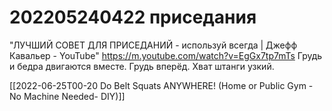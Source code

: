 # 202205240422 приседания
"ЛУЧШИЙ СОВЕТ ДЛЯ ПРИСЕДАНИЙ - используй всегда | Джефф Кавальер - YouTube" https://m.youtube.com/watch?v=EgGx7tp7mTs
Грудь и бедра двигаются вместе. Грудь вперёд.
Хват штанги узкий.


[[2022-06-25T00-20 Do Belt Squats ANYWHERE! (Home or Public Gym - No Machine Needed- DIY)]]
